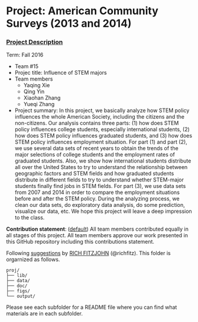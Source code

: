 # Project: American Community Surveys (2013 and 2014)
### [Project Description](doc/Project1_desc.md)

Term: Fall 2016

+ Team #15
+ Projec title: Influence of STEM majors
+ Team members
	+ Yaqing Xie
	+ Qing Yin
	+ Xiaohan Zhang
	+ Yueqi Zhang
+ Project summary: In this project, we basically analyze how STEM policy influences the whole American Society, including the citizens and the non-citizens. Our analysis contains three parts: (1) how does STEM policy influences college students, especially international students, (2) how does STEM policy influences graduated students, and (3) how does STEM policy influences employment situation. For part (1) and part (2), we use several data sets of recent years to obtain the trends of the major selections of college students and the employment rates of graduated students. Also, we show how international students distribute all over the United States to try to understand the relationship between geographic factors and STEM fields and how graduated students distribute in different fields to try to understand whether STEM-major students finally find jobs in STEM fields. For part (3), we use data sets from 2007 and 2014 in order to compare the employment situations before and after the STEM policy. During the analyzing process, we clean our data sets, do exploratory data analysis, do some prediction, visualize our data, etc. We hope this project will leave a deep impression to the class.
	
**Contribution statement**: ([default](doc/a_note_on_contributions.md)) All team members contributed equally in all stages of this project. All team members approve our work presented in this GitHub repository including this contributions statement. 

Following [suggestions](http://nicercode.github.io/blog/2013-04-05-projects/) by [RICH FITZJOHN](http://nicercode.github.io/about/#Team) (@richfitz). This folder is orgarnized as follows.

```
proj/
├── lib/
├── data/
├── doc/
├── figs/
└── output/
```

Please see each subfolder for a README file where you can find what materials are in each subfolder.

